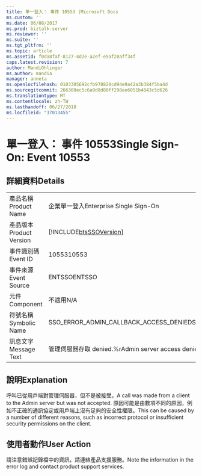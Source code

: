```yaml
---
title: 單一登入： 事件 10553 |Microsoft Docs
ms.custom: ''
ms.date: 06/08/2017
ms.prod: biztalk-server
ms.reviewer: ''
ms.suite: ''
ms.tgt_pltfrm: ''
ms.topic: article
ms.assetid: f0da8faf-8127-4d2e-a2ef-e5af20aff34f
caps.latest.revision: 7
author: MandiOhlinger
ms.author: mandia
manager: anneta
ms.openlocfilehash: 0103305692cfb978820cd94e9a42a3b384f5ba4d
ms.sourcegitcommit: 266308ec5c6a9d8d80ff298ee6051b4843c5d626
ms.translationtype: MT
ms.contentlocale: zh-TW
ms.lasthandoff: 06/27/2018
ms.locfileid: "37013455"
---
```

# <a name="single-sign-on-event-10553"></a><span data-ttu-id="18f4b-102">單一登入： 事件 10553</span><span class="sxs-lookup"><span data-stu-id="18f4b-102">Single Sign-On: Event 10553</span></span>
## <a name="details"></a><span data-ttu-id="18f4b-103">詳細資料</span><span class="sxs-lookup"><span data-stu-id="18f4b-103">Details</span></span>  
  
|                 |                                                            |
|-----------------|------------------------------------------------------------|
|  <span data-ttu-id="18f4b-104">產品名稱</span><span class="sxs-lookup"><span data-stu-id="18f4b-104">Product Name</span></span>   |                 <span data-ttu-id="18f4b-105">企業單一登入</span><span class="sxs-lookup"><span data-stu-id="18f4b-105">Enterprise Single Sign-On</span></span>                  |
| <span data-ttu-id="18f4b-106">產品版本</span><span class="sxs-lookup"><span data-stu-id="18f4b-106">Product Version</span></span> | [!INCLUDE[btsSSOVersion](../includes/btsssoversion-md.md)] |
|    <span data-ttu-id="18f4b-107">事件識別碼</span><span class="sxs-lookup"><span data-stu-id="18f4b-107">Event ID</span></span>     |                           <span data-ttu-id="18f4b-108">10553</span><span class="sxs-lookup"><span data-stu-id="18f4b-108">10553</span></span>                            |
|  <span data-ttu-id="18f4b-109">事件來源</span><span class="sxs-lookup"><span data-stu-id="18f4b-109">Event Source</span></span>   |                           <span data-ttu-id="18f4b-110">ENTSSO</span><span class="sxs-lookup"><span data-stu-id="18f4b-110">ENTSSO</span></span>                           |
|    <span data-ttu-id="18f4b-111">元件</span><span class="sxs-lookup"><span data-stu-id="18f4b-111">Component</span></span>    |                            <span data-ttu-id="18f4b-112">不適用</span><span class="sxs-lookup"><span data-stu-id="18f4b-112">N/A</span></span>                             |
|  <span data-ttu-id="18f4b-113">符號名稱</span><span class="sxs-lookup"><span data-stu-id="18f4b-113">Symbolic Name</span></span>  |           <span data-ttu-id="18f4b-114">SSO_ERROR_ADMIN_CALLBACK_ACCESS_DENIED</span><span class="sxs-lookup"><span data-stu-id="18f4b-114">SSO_ERROR_ADMIN_CALLBACK_ACCESS_DENIED</span></span>           |
|  <span data-ttu-id="18f4b-115">訊息文字</span><span class="sxs-lookup"><span data-stu-id="18f4b-115">Message Text</span></span>   |               <span data-ttu-id="18f4b-116">管理伺服器存取 denied.%r</span><span class="sxs-lookup"><span data-stu-id="18f4b-116">Admin server access denied.%r</span></span>                |
  
## <a name="explanation"></a><span data-ttu-id="18f4b-117">說明</span><span class="sxs-lookup"><span data-stu-id="18f4b-117">Explanation</span></span>  
 <span data-ttu-id="18f4b-118">呼叫已從用戶端對管理伺服器，但不是被接受。</span><span class="sxs-lookup"><span data-stu-id="18f4b-118">A call was made from a client to the Admin server but was not accepted.</span></span> <span data-ttu-id="18f4b-119">原因可能是由數項不同的原因，例如不正確的通訊協定或用戶端上沒有足夠的安全性權限。</span><span class="sxs-lookup"><span data-stu-id="18f4b-119">This can be caused by a number of different reasons, such as incorrect protocol or insufficient security permissions on the client.</span></span>  
  
## <a name="user-action"></a><span data-ttu-id="18f4b-120">使用者動作</span><span class="sxs-lookup"><span data-stu-id="18f4b-120">User Action</span></span>  
 <span data-ttu-id="18f4b-121">請注意錯誤記錄檔中的資訊，請連絡產品支援服務。</span><span class="sxs-lookup"><span data-stu-id="18f4b-121">Note the information in the error log and contact product support services.</span></span>